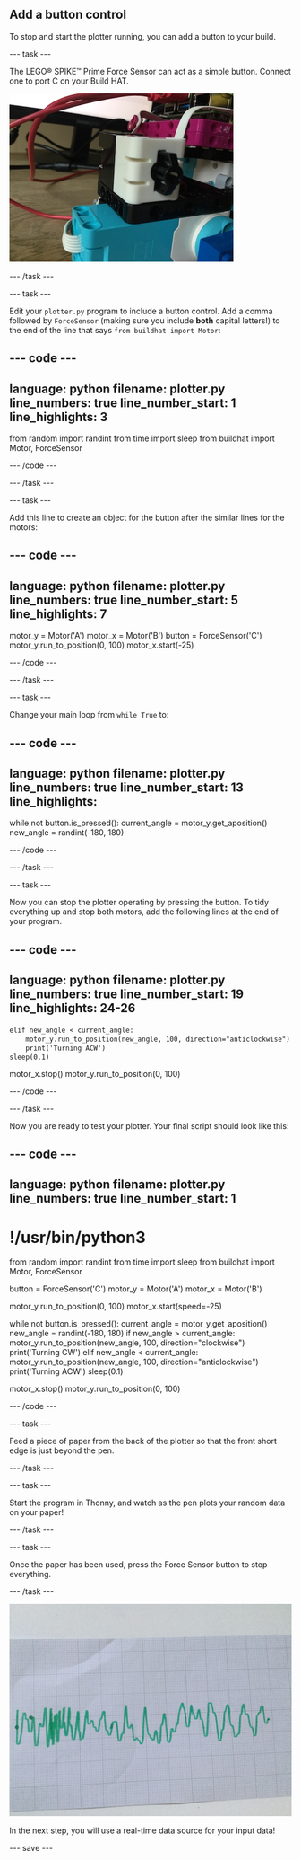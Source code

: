 ## Add a button control

To stop and start the plotter running, you can add a button to your build.

--- task ---

The LEGO® SPIKE™ Prime Force Sensor can act as a simple button. Connect one to port C on your Build HAT.

![A close-up photo of part of the LEGO® plotter where the force sensor has been added.](images/force.jpg)

--- /task ---

--- task ---

Edit your `plotter.py` program to include a button control. Add a comma followed by `ForceSensor` (making sure you include **both** capital letters!) to the end of the line that says `from buildhat import Motor`:

--- code ---
---
language: python filename: plotter.py line_numbers: true line_number_start: 1
line_highlights: 3
---

from random import randint from time import sleep from buildhat import Motor, ForceSensor

--- /code ---

--- /task ---

--- task ---

Add this line to create an object for the button after the similar lines for the motors:

--- code ---
---
language: python filename: plotter.py line_numbers: true line_number_start: 5
line_highlights: 7
---

motor_y = Motor('A') motor_x = Motor('B') button = ForceSensor('C') motor_y.run_to_position(0, 100) motor_x.start(-25)

--- /code ---

--- /task ---

--- task ---

Change your main loop from `while True` to:

--- code ---
---
language: python filename: plotter.py line_numbers: true line_number_start: 13
line_highlights:
---

while not button.is_pressed(): current_angle = motor_y.get_aposition() new_angle = randint(-180, 180)

--- /code ---

--- /task ---

--- task ---

Now you can stop the plotter operating by pressing the button. To tidy everything up and stop both motors, add the following lines at the end of your program.

--- code ---
---
language: python filename: plotter.py line_numbers: true line_number_start: 19
line_highlights: 24-26
---

    elif new_angle < current_angle:
        motor_y.run_to_position(new_angle, 100, direction="anticlockwise")
        print('Turning ACW')
    sleep(0.1)

motor_x.stop() motor_y.run_to_position(0, 100)

--- /code ---

--- /task ---

Now you are ready to test your plotter. Your final script should look like this:

--- code ---
---
language: python filename: plotter.py line_numbers: true
line_number_start: 1
---

# !/usr/bin/python3
from random import randint from time import sleep from buildhat import Motor, ForceSensor

button = ForceSensor('C') motor_y = Motor('A') motor_x = Motor('B')

motor_y.run_to_position(0, 100) motor_x.start(speed=-25)

while not button.is_pressed(): current_angle = motor_y.get_aposition() new_angle = randint(-180, 180) if new_angle > current_angle: motor_y.run_to_position(new_angle, 100, direction="clockwise") print('Turning CW') elif new_angle < current_angle: motor_y.run_to_position(new_angle, 100, direction="anticlockwise") print('Turning ACW') sleep(0.1)

motor_x.stop() motor_y.run_to_position(0, 100)

--- /code ---

--- task ---

Feed a piece of paper from the back of the plotter so that the front short edge is just beyond the pen.

--- /task ---

--- task ---

Start the program in Thonny, and watch as the pen plots your random data on your paper!

--- /task ---

--- task ---

Once the paper has been used, press the Force Sensor button to stop everything.

--- /task ---

![A photo of a piece of paper, on which the plotter has draw a green trace.](images/paper.JPG)

In the next step, you will use a real-time data source for your input data!

--- save ---
